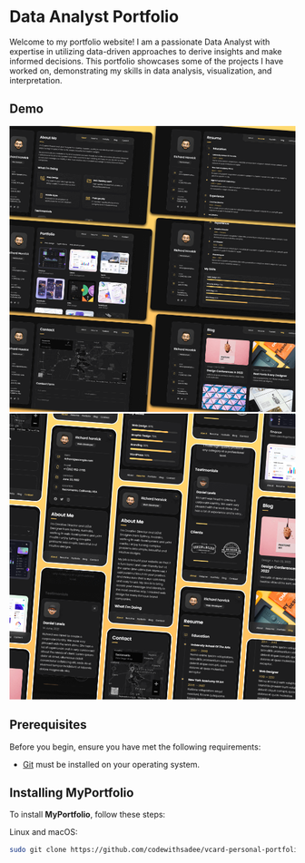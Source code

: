 # Data Analyst Portfolio


Welcome to my portfolio website! I am a passionate Data Analyst with expertise in utilizing data-driven approaches to derive insights and make informed decisions. This portfolio showcases some of the projects I have worked on, demonstrating my skills in data analysis, visualization, and interpretation.

## Demo

![vCard Desktop Demo](./website-demo-image/desktop.png "Desktop Demo")
![vCard Mobile Demo](./website-demo-image/mobile.png "Mobile Demo")

## Prerequisites

Before you begin, ensure you have met the following requirements:

* [Git](https://git-scm.com/downloads "Download Git") must be installed on your operating system.

## Installing MyPortfolio

To install **MyPortfolio**, follow these steps:

Linux and macOS:

```bash
sudo git clone https://github.com/codewithsadee/vcard-personal-portfolio.git
